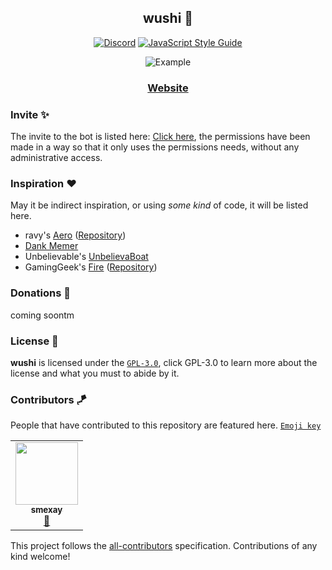 <div align="center">

## wushi 🍣
[![Discord](https://discordapp.com/api/guilds/755208617203990599/widget.png?style=shield)](https://discord.gg/7MtXvNB)
[![JavaScript Style Guide](https://img.shields.io/badge/code_style-standard-brightgreen.svg)](https://standardjs.com)

![Example](https://media.discordapp.net/attachments/744637502413078622/769626003093454868/SoR9NS3dDQAAAAAASUVORK5CYII.png)

### [Website](https://wushibot.xyz)

</div>

### Invite ✨

The invite to the bot is listed here: [Click here](https://discord.com/oauth2/authorize?client_id=755526238466080830&permissions=1275456512&scope=bot), the permissions have been made in a way so that it only uses the permissions needs, without any administrative access. 

### Inspiration ❤️

May it be indirect inspiration, or using *some kind* of code, it will be listed here.

- ravy's [Aero](https://get.aero.bot) ([Repository](https://git.farfrom.earth/aero))
- [Dank Memer](http://dankmemer.lol/)
- Unbelievable's [UnbelievaBoat](https://unb.pizza)
- GamingGeek's [Fire](https://fire.gaminggeek.dev) ([Repository](https://github.com/FireDiscordBot/bot))

### Donations 💸

coming soontm

### License 📜

**wushi** is licensed under the [`GPL-3.0`](https://choosealicense.com/licenses/gpl-3.0/), click GPL-3.0 to learn more about the license and what you must to abide by it.


### Contributors 🪁

People that have contributed to this repository are featured here. [`Emoji key`](https://allcontributors.org/docs/en/emoji-key)

<!-- ALL-CONTRIBUTORS-LIST:START - Do not remove or modify this section -->
<table>
  <tr>
    <td align="center"><a href="https://github.com/smexay"><img src="https://avatars1.githubusercontent.com/u/47870580?s=460&u=4e262eefd825c910b2dcdd0e37900c40fdc1c3e1&v=4" width="100px;" alt=""/><br /><sub><b>smexay</b></sub></a><br /><a href="#ideas-smexay" title="Ideas">🤔</a></td>
  </tr>
</table>
<!-- ALL-CONTRIBUTORS-LIST:END -->

This project follows the [all-contributors](https://github.com/all-contributors/all-contributors) specification. Contributions of any kind welcome!
